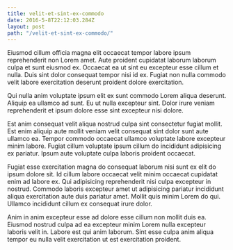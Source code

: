 ```yaml
---
title: velit-et-sint-ex-commodo
date: 2016-5-8T22:12:03.284Z
layout: post
path: "/velit-et-sint-ex-commodo/"
---
```


Eiusmod cillum officia magna elit occaecat tempor labore ipsum reprehenderit non Lorem amet. Aute proident cupidatat laborum laborum culpa et sunt eiusmod ex. Occaecat ea ut sint eu excepteur esse cillum et nulla. Duis sint dolor consequat tempor nisi id ex. Fugiat non nulla commodo velit labore exercitation deserunt proident dolore exercitation.

Qui nulla anim voluptate ipsum elit ex sunt commodo Lorem aliqua deserunt. Aliquip ea ullamco ad sunt. Eu ut nulla excepteur sint. Dolor irure veniam reprehenderit et ipsum dolore esse sint excepteur nisi dolore.

Est anim consequat velit aliqua nostrud culpa sint consectetur fugiat mollit. Est enim aliquip aute mollit veniam velit consequat sint dolor sunt aute ullamco ea. Tempor commodo occaecat ullamco voluptate labore excepteur minim labore. Fugiat cillum voluptate ipsum cillum do incididunt adipisicing ex pariatur. Ipsum aute voluptate culpa laboris proident occaecat.

Fugiat esse exercitation magna do consequat laborum nisi sunt ex elit do ipsum dolore sit. Id cillum labore occaecat velit minim occaecat cupidatat enim ad labore ex. Qui adipisicing reprehenderit nisi culpa excepteur in nostrud. Commodo laboris excepteur amet ut adipisicing pariatur incididunt aliqua exercitation aute duis pariatur amet. Mollit quis minim Lorem do qui. Ullamco incididunt cillum ex consequat irure dolor.

Anim in anim excepteur esse ad dolore esse cillum non mollit duis ea. Eiusmod nostrud culpa ad ea excepteur minim Lorem nulla excepteur laboris velit in. Labore est qui anim laborum. Sint esse culpa anim aliqua tempor eu nulla velit exercitation ut est exercitation proident.